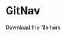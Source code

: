 # GitNav

Download the file [here](https://minhaskamal.github.io/DownGit/#/home?url=https://github.com/SarathAdhi/GitNav/tree/main/dist)

<script>  (function(g,u,i,d,e,s){g[e]=g[e]||[];var f=u.getElementsByTagName(i)[0];var k=u.createElement(i);k.async=true;k.src='https://static.userguiding.com/media/user-guiding-'+s+'-embedded.js';f.parentNode.insertBefore(k,f);if(g[d])return;var ug=g[d]={q:[]};ug.c=function(n){return function(){ug.q.push([n,arguments])};};var m=['previewGuide','finishPreview','track','identify','triggerNps','hideChecklist','launchChecklist'];for(var j=0;j<m.length;j+=1){ug[m[j]]=ug.c(m[j]);}})(window,document,'script','userGuiding','userGuidingLayer','906205785ID'); </script>
